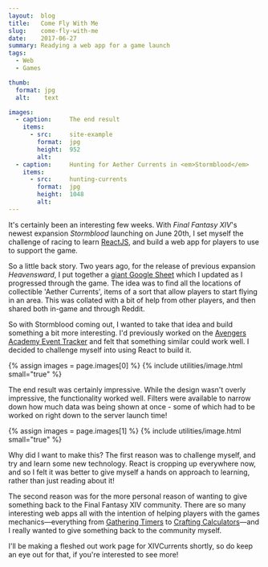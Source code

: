 ```yaml
---
layout:  blog
title:   Come Fly With Me
slug:    come-fly-with-me
date:    2017-06-27
summary: Readying a web app for a game launch
tags:
  - Web
  - Games

thumb:
  format: jpg
  alt:    text

images:
  - caption:     The end result
    items:
      - src:     site-example
        format:  jpg
        height:  952
        alt:     
  - caption:     Hunting for Aether Currents in <em>Stormblood</em>
    items:
      - src:     hunting-currents
        format:  jpg
        height:  1048
        alt:     
---
```

It's certainly been an interesting few weeks. With _Final Fantasy XIV_'s newest expansion _Stormblood_ launching on June 20th, I set myself the challenge of racing to learn [ReactJS](https://facebook.github.io/react/), and build a web app for players to use to support the game.

So a little back story. Two years ago, for the release of previous expansion _Heavensward_, I put together a [giant Google Sheet](https://docs.google.com/spreadsheets/d/1493L7c3hWGQKSMZ57YvF4s66o1Y7l9WMBmLndEdZLTA/edit?usp=sharing) which I updated as I progressed through the game. The idea was to find all the locations of collectible 'Aether Currents', items of a sort that allow players to start flying in an area. This was collated with a bit of help from other players, and then shared both in-game and through Reddit.

So with Stormblood coming out, I wanted to take that idea and build something a bit more interesting. I'd previously worked on the [Avengers Academy Event Tracker](/work/avengers-academy-tracker/) and felt that something similar could work well. I decided to challenge myself into using React to build it.

{% assign images = page.images[0] %}
{% include utilities/image.html small="true" %}

The end result was certainly impressive. While the design wasn't overly impressive, the functionality worked well. Filters were available to narrow down how much data was being shown at once - some of which had to be worked on right down to the server launch time!

{% assign images = page.images[1] %}
{% include utilities/image.html small="true" %}

Why did I want to make this? The first reason was to challenge myself, and try and learn some new technology. React is cropping up everywhere now, and so I felt it was better to give myself a hands on approach to learning, rather than just reading about it!

The second reason was for the more personal reason of wanting to give something back to the Final Fantasy XIV community. There are so many interesting web apps all with the intention of helping players with the games mechanics—everything from [Gathering Timers](http://www.ffxivclock.com/) to [Crafting Calculators](http://craftingasaservice.com/)—and I really wanted to give something back to the community myself.

I'll be making a fleshed out work page for XIVCurrents shortly, so do keep an eye out for that, if you're interested to see more! 

